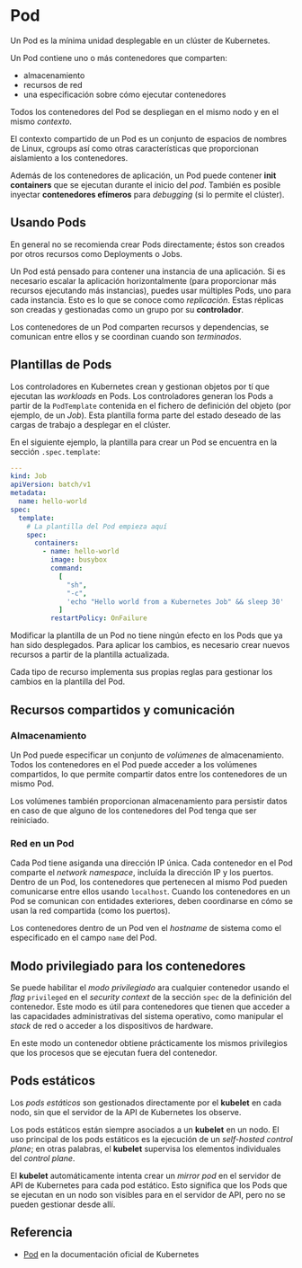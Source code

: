 # Pod

Un Pod es la mínima unidad desplegable en un clúster de Kubernetes.

Un Pod contiene uno o más contenedores que comparten:

- almacenamiento
- recursos de red
- una especificación sobre cómo ejecutar contenedores

Todos los contenedores del Pod se despliegan en el mismo nodo y en el mismo *contexto*.

El contexto compartido de un Pod es un conjunto de espacios de nombres de Linux, cgroups así como otras características que proporcionan aislamiento a los contenedores.

Además de los contenedores de aplicación, un Pod puede contener **init containers** que se ejecutan durante el inicio del *pod*. También es posible inyectar **contenedores efímeros** para *debugging* (si lo permite el clúster).

## Usando Pods

En general no se recomienda crear Pods directamente; éstos son creados por otros recursos como Deployments o Jobs.

Un Pod está pensado para contener una instancia de una aplicación. Si es necesario escalar la aplicación horizontalmente (para proporcionar más recursos ejecutando más instancias), puedes usar múltiples Pods, uno para cada instancia. Esto es lo que se conoce como *replicación*. Estas réplicas son creadas y gestionadas como un grupo por su **controlador**.

Los contenedores de un Pod comparten recursos y dependencias, se comunican entre ellos y se coordinan cuando son *terminados*.

## Plantillas de Pods

Los controladores en Kubernetes crean y gestionan objetos por tí que ejecutan las *workloads* en Pods. Los controladores generan los Pods a partir de la `PodTemplate` contenida en el fichero de definición del objeto (por ejemplo, de un *Job*). Esta plantilla forma parte del estado deseado de las cargas de trabajo a desplegar en el clúster.

En el siguiente ejemplo, la plantilla para crear un Pod se encuentra en la sección `.spec.template`:

```yaml
---
kind: Job
apiVersion: batch/v1
metadata:
  name: hello-world
spec:
  template:
    # La plantilla del Pod empieza aquí
    spec:
      containers:
        - name: hello-world
          image: busybox
          command:
            [
              "sh",
              "-c",
              'echo "Hello world from a Kubernetes Job" && sleep 30'
            ]
          restartPolicy: OnFailure
```

Modificar la plantilla de un Pod no tiene ningún efecto en los Pods que ya han sido desplegados.
Para aplicar los cambios, es necesario crear nuevos recursos a partir de la plantilla actualizada.

Cada tipo de recurso implementa sus propias reglas para gestionar los cambios en la plantilla del Pod.

## Recursos compartidos y comunicación

### Almacenamiento

Un Pod puede especificar un conjunto de *volúmenes* de almacenamiento. Todos los contenedores en el Pod puede acceder a los volúmenes compartidos, lo que permite compartir datos entre los contenedores de un mismo Pod.

Los volúmenes también proporcionan almacenamiento para persistir datos en caso de que alguno de los contenedores del Pod tenga que ser reiniciado.

### Red en un Pod

Cada Pod tiene asiganda una dirección IP única. Cada contenedor en el Pod comparte el *network namespace*, incluída la dirección IP y los puertos. Dentro de un Pod, los contenedores que pertenecen al mismo Pod pueden comunicarse entre ellos usando `localhost`. Cuando los contenedores en un Pod se comunican con entidades exteriores, deben coordinarse en cómo se usan la red compartida (como los puertos).

Los contenedores dentro de un Pod ven el *hostname* de sistema como el especificado en el campo `name` del Pod.

## Modo privilegiado para los contenedores

Se puede habilitar el *modo privilegiado* ara cualquier contenedor usando el *flag* `privileged` en el *security context* de la sección `spec` de la definición del contenedor. Este modo es útil para contenedores que tienen que acceder a las capacidades administrativas del sistema operativo, como manipular el *stack* de red o acceder a los dispositivos de hardware.

En este modo un contenedor obtiene prácticamente los mismos privilegios que los procesos que se ejecutan fuera del contenedor.

## Pods estáticos

Los *pods estáticos* son gestionados directamente por el **kubelet** en cada nodo, sin que el servidor de la API de Kubernetes los observe.

Los pods estáticos están siempre asociados a un **kubelet** en un nodo. El uso principal de los pods estáticos es la ejecución de un *self-hosted control plane*; en otras palabras, el **kubelet** supervisa los elementos individuales del *control plane*.

El **kubelet** automáticamente intenta crear un *mirror pod* en el servidor de API de Kubernetes para cada pod estático. Esto significa que los Pods que se ejecutan en un nodo son visibles para en el servidor de API, pero no se pueden gestionar desde allí.

## Referencia

- [Pod](https://kubernetes.io/docs/concepts/workloads/pods/) en la documentación oficial de Kubernetes
